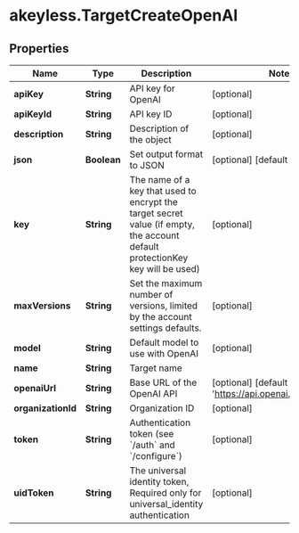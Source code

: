 # akeyless.TargetCreateOpenAI

## Properties

Name | Type | Description | Notes
------------ | ------------- | ------------- | -------------
**apiKey** | **String** | API key for OpenAI | [optional] 
**apiKeyId** | **String** | API key ID | [optional] 
**description** | **String** | Description of the object | [optional] 
**json** | **Boolean** | Set output format to JSON | [optional] [default to false]
**key** | **String** | The name of a key that used to encrypt the target secret value (if empty, the account default protectionKey key will be used) | [optional] 
**maxVersions** | **String** | Set the maximum number of versions, limited by the account settings defaults. | [optional] 
**model** | **String** | Default model to use with OpenAI | [optional] 
**name** | **String** | Target name | 
**openaiUrl** | **String** | Base URL of the OpenAI API | [optional] [default to &#39;https://api.openai.com/v1&#39;]
**organizationId** | **String** | Organization ID | [optional] 
**token** | **String** | Authentication token (see &#x60;/auth&#x60; and &#x60;/configure&#x60;) | [optional] 
**uidToken** | **String** | The universal identity token, Required only for universal_identity authentication | [optional] 


